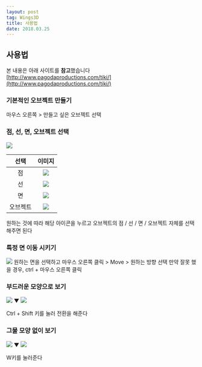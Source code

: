 ```yaml
---
layout: post 
tag: Wings3D
title: 사용법
date: 2018.03.25
---
```


## 사용법  
본 내용은 아래 사이트를 **참고**했습니다  
[http://www.pagodaproductions.com/tiki/](http://www.pagodaproductions.com/tiki/)   
### 기본적인 오브젝트 만들기  
마우스 오른쪽 > 만들고 싶은 오브젝트 선택  

### 점, 선, 면, 오브젝트 선택  
<img src="{{site.url}}/images/Wings3D_사용법1.jpg?raw=true">  

|선택|이미지 |
| :---: | :---: |
|점|<img src="{{site.url}}/images/Wings3D_사용법2.jpg?raw=true">|
|선|<img src="{{site.url}}/images/Wings3D_사용법3.jpg?raw=true">|
|면|<img src="{{site.url}}/images/Wings3D_사용법4.jpg?raw=true">|
|오브젝트|<img src="{{site.url}}/images/Wings3D_사용법5.jpg?raw=true">|

원하는 것에 따라 해당 아이콘을 누르고 오브젝트의 점 / 선 / 면 / 오브젝트 자체를 선택해주면 된다  

### 특정 면 이동 시키기  
<img src="{{site.url}}/images/Wings3D_사용법6.jpg?raw=true">  
원하는 면을 선택하고 마우스 오른쪽 클릭 > Move > 원하는 방향 선택   
만약 잘못 했을 경우, ctrl + 마우스 오른쪽 클릭   

### 부드러운 모양으로 보기  

<img src="{{site.url}}/images/Wings3D_사용법7.jpg?raw=true">   
▼  

<img src="{{site.url}}/images/Wings3D_사용법8.jpg?raw=true">  

Ctrl + Shift 키를 눌러 전환을 해준다  
  
### 그물 모양 없이 보기  

<img src="{{site.url}}/images/Wings3D_사용법8.jpg?raw=true">   
▼  

<img src="{{site.url}}/images/Wings3D_사용법9.jpg?raw=true">  

W키를 눌러준다  